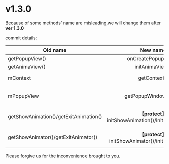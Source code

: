 # v1.3.0

Because of some methods' name are misleading,we will change them after **ver 1.3.0**

commit details:

| Old name | New name | Note |
| -------- | :-----------: | :---------: |
| getPopupView() | onCreatePopupView() | getPopupView() will be **Deprecated** |
| getAnimaView() | initAnimaView() | getAnimaView will be **Deprecated**  |
| mContext | getContext() | the **mContext** field will be changed to **private**,use `getContext()` instead  |
| mPopupView | getPopupWindowView() | the **mPopupView ** field will be changed to **private**,use `getPopupWindowView()` instead |
| getShowAnimation()/getExitAnimation() |**【protect】** initShowAnimation()/initExitAnimation() | getShowAnimation()/getExitAnimation() will return animation whitch has been initialized |
| getShowAnimator()/getExitAnimator() |**【protect】** initShowAnimator()/initExitAnimator() | getShowAnimator()/getExitAnimator() will return animator whitch has been initialized |

Please forgive us for the inconvenience brought to you.